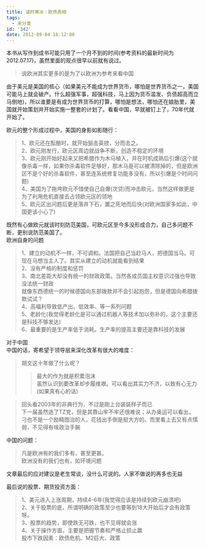 ```yaml
---
title: 读时寒冰：欧债真相
tags:
  - 未分类
id: '342'
date: 2012-09-04 16:12:00
---
```


本书从写作到成书可能只用了一个月不到的时间(参考资料的最新时间为2012.07.17)，虽然里面的观点很早以前就有说过。  

> 说欧洲其实更多的是为了以欧洲为参考来看中国  

  
由于美元是美国的核心（如果美元不能成为世界货币，哪怕是世界货币之一，美国可能马上就会破产。什么超强军事，超强科技，马上因为货币滥发、负债超高而立马倒地)，所以谁要是有成为世界货币的打算，哪怕是想法，哪怕还在娘胎里，美国就开始策划并开始实施一整套的计划了。看看中国，早就被钉上了，70年代就开始了。  
  
欧元的整个形成过程中，美国的身影如影随行：  

> 1、欧元还在酝酿时，就开始狙击英镑，分而击之。  
> 2、欧元刚发行，欧元区周边就战争不断，创造不稳定的环境  
> 3、欧元刚开始好起来又把希腊作为木马植入，并在时机成熟后引爆(这个就像杀毒一样，如果你杀毒软件足够好，那木马是可以被清除掉的，但是欧洲区不是个好的杀毒软件，甚至连系统修复功能多没有，所以引爆是个时间问题)  
> 4、美国为了拖垮欧元不惜使自己自爆(次贷)而冲击欧元，当然这样做更是为了利用危机直接去占领欧元区的领地  
> 5、欧元区出问题后更是落井下石，置之死地而后快(对欧洲国家多如此，中国更该小心了)  

  
既然有心做欧元就该时刻防范美国，可欧元区至今多没形成合力，自己多问题不断，更别说防范美国了。  
欧洲自身的问题  

> 1、建立的动机不一样，不可调和。法国把自己当赶马人，把德国当马。可现在马想当主人了。其实从建立的动机就能看到结果  
> 2、没有严格的制度和惩罚  
> 3、南北差距大却没有统一的财政政策。当然各成员国主权意识过强也导致没法统一财政  
> 就像东西德统一的时候德国向东部拨款并不会引起抱怨，但是德国向希腊拨款试试？  
> 4、高福利导致低产出、低效率、等一系列问题  
> 5、老龄化(我觉得老龄化是可以通过机器人等技术加以弥补的，这个主要还是科技不够发达)  
> 6、最重要的是生产率低于消耗。生产率的提高主要还是靠科技的发展  

  
对于中国  
中国的话，寄希望于领导层来深化改革有很大的难度：  

> 胡文这十年做了什么呢？  
> 
> > 最大的作为就是积累泡沫  
> > 虽然认识到要改革却步履维艰。可以看出其实力不济，以致有心无力(如果真有心的话)  

> 回头看2003年的非典行为，不过是刚上台装装样子而已  
> 下一届虽然选了TZ党，但是其靠山牢不牢还很难说；从办奥运可以看出，刁也不是一个励精图治的人，花钱出手倒是挺大方的。而里看上去又有点懦弱，不见得有啥政治手腕  

  
中国的问题：  

> 凡是欧洲有的我们多有，甚至更甚。  
> 欧洲没有的我们也有，如环境问题  

  
文章最后的应对建议是老生常谈，没什么可说的。人家不做说的再多也无益  
  
最后说的股票、期货投资方面：  

> 1、美元进入上涨周期，持续4-6年(我觉得应该是持续到欧元崩溃吧)  
> 2、关于股票的底，所谓明确的政策至少也要等到18大开始后才会有政策呀。  
> 3、股票的趋势，即使跌无可跌，也不见得就会涨  
> 4、关于操作方面，主要是把握节奏和严格止损止赢  
> 股市下跌因素：欧债危机、M2巨大、政策  
>